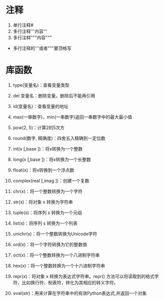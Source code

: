 # 注释

1. 单行注释#
2. 多行注释'''内容'''
3. 多行注释"""内容"""
- 多行注释的'''或者"""要顶格写

# 库函数

1. type(变量名)：查看变量类型

2. del 变量名：删除变量，删除后不能再引用

3. id(变量名)：查看变量的地址

4. max(一串数字)，min(一串数字)返回一串数字中的最大最小值

5. pow(2, 5)：计算2的5次方

6. round(数字, 精确度)：四舍五入精确到一定位数

7. int(x [,base ])：将x转换为一个整数

8. long(x [,base ])：将x转换为一个长整数

9. float(x)：将x转换到一个浮点数

10. complex(real [,imag ])：创建一个复数
    
11. chr(x)：将一个整数转换为一个字符

12. str(x)：将对象 x 转换为字符串

13. tuple(s)：将序列 s 转换为一个元组

14. list(s)：将序列 s 转换为一个列表

15. unichr(x)：将一个整数转换为Unicode字符

16. ord(x)：将一个字符转换为它的整数值

17. oct(x)：将一个整数转换为一个八进制字符串

18. hex(x)：将一个整数转换为一个十六进制字符串

19. repr(x)：将对象 x 转换为表达式字符串。repr() 方法可以将读取到的格式字符，比如换行符、制表符，转化为其相应的转义字符。

20. eval(str)：用来计算在字符串中的有效Python表达式,并返回一个对象





